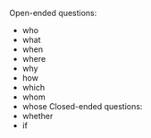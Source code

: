 Open-ended questions:
- who
- what
- when
- where
- why
- how
- which
- whom
- whose
Closed-ended questions:
- whether 
- if